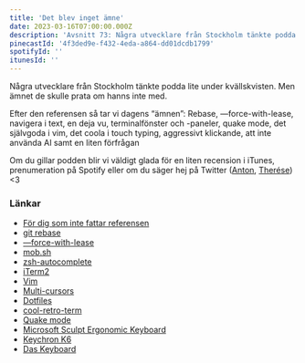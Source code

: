 ```yaml
---
title: 'Det blev inget ämne'
date: 2023-03-16T07:00:00.000Z
description: 'Avsnitt 73: Några utvecklare från Stockholm tänkte podda lite under kvällskvisten. Men ämnet de skulle prata om hanns inte med.'
pinecastId: '4f3ded9e-f432-4eda-a864-dd01dcdb1799'
spotifyId: ''
itunesId: ''
---
```


Några utvecklare från Stockholm tänkte podda lite under kvällskvisten. Men ämnet de skulle prata om hanns inte med.

Efter den referensen så tar vi dagens “ämnen”: Rebase, —force-with-lease, navigera i text, en deja vu, terminalfönster och -paneler, quake mode, det självgoda i vim, det coola i touch typing, aggressivt klickande, att inte använda AI samt en liten förfrågan

Om du gillar podden blir vi väldigt glada för en liten recension i iTunes, prenumeration på Spotify eller om du säger hej på Twitter ([Anton](https://twitter.com/Awnton), [Therése](https://twitter.com/tkomstadius)) &lt;3

### Länkar

- [För dig som inte fattar referensen](https://www.det-blev-ingen-cd.com/)
- [git rebase](https://git-scm.com/docs/git-rebase)
- [—force-with-lease](https://git-scm.com/docs/git-push#Documentation/git-push.txt---no-force-with-lease)
- [mob.sh](https://mob.sh/)
- [zsh-autocomplete](https://github.com/marlonrichert/zsh-autocomplete)
- [iTerm2](https://iterm2.com/)
- [Vim](https://www.vim.org/)
- [Multi-cursors](https://code.visualstudio.com/docs/editor/codebasics#_multiple-selections-multicursor)
- [Dotfiles](https://dotfiles.github.io/)
- [cool-retro-term](https://github.com/Swordfish90/cool-retro-term)
- [Quake mode](https://www.karam.io/blog/2018/turning-i-term-in-to-a-quake-style-terminal-on-mac-os/)
- [Microsoft Sculpt Ergonomic Keyboard](https://www.microsoft.com/sv-se/d/microsoft-sculpt-ergonomic-desktop/8xk02kz6k69w?activetab=pivot:%C3%B6versikttab)
- [Keychron K6](https://www.keychron.com/products/keychron-k6-wireless-mechanical-keyboard)
- [Das Keyboard](https://www.daskeyboard.com/daskeyboard-4-ultimate/)
